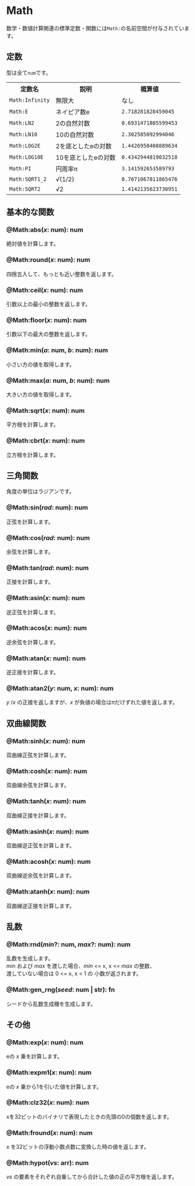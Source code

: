 # Math
数学・数値計算関連の標準定数・関数には`Math:`の名前空間が付与されています。

## 定数
型は全て`num`です。
<table>
	<tr><th>定数名</th><th>説明</th><th>概算値</th></tr>
	<tr><td><code>Math:Infinity</code></td><td>無限大</td><td>なし</td></tr>
	<tr><td><code>Math:E</code></td><td>ネイピア数e</td><td><code>2.718281828459045</code></td></tr>
	<tr><td><code>Math:LN2</code></td><td>2の自然対数</td><td><code>0.6931471805599453</code></td></tr>
	<tr><td><code>Math:LN10</code></td><td>10の自然対数</td><td><code>2.302585092994046</code></td></tr>
	<tr><td><code>Math:LOG2E</code></td><td>2を底としたeの対数</td><td><code>1.4426950408889634</code></td></tr>
	<tr><td><code>Math:LOG10E</code></td><td>10を底としたeの対数</td><td><code>0.4342944819032518</code></td></tr>
	<tr><td><code>Math:PI</code></td><td>円周率π</td><td><code>3.141592653589793</code></td></tr>
	<tr><td><code>Math:SQRT1_2</code></td><td>√(1/2)</td><td><code>0.7071067811865476</code></td></tr>
	<tr><td><code>Math:SQRT2</code></td><td>√2</td><td><code>1.4142135623730951</code></td></tr>
</table>

## 基本的な関数
### @Math:abs(_x_: num): num
絶対値を計算します。  

### @Math:round(_x_: num): num
四捨五入して、もっとも近い整数を返します。

### @Math:ceil(_x_: num): num
引数以上の最小の整数を返します。

### @Math:floor(_x_: num): num
引数以下の最大の整数を返します。

### @Math:min(_a_: num, _b_: num): num
小さい方の値を取得します。  

### @Math:max(_a_: num, _b_: num): num
大きい方の値を取得します。  

### @Math:sqrt(_x_: num): num
平方根を計算します。  

### @Math:cbrt(_x_: num): num
立方根を計算します。  

## 三角関数
角度の単位はラジアンです。
### @Math:sin(_rad_: num): num
正弦を計算します。  

### @Math:cos(_rad_: num): num
余弦を計算します。  

### @Math:tan(_rad_: num): num
正接を計算します。  

### @Math:asin(_x_: num): num
逆正弦を計算します。  

### @Math:acos(_x_: num): num
逆余弦を計算します。  

### @Math:atan(_x_: num): num
逆正接を計算します。  

### @Math:atan2(_y_: num, _x_: num): num
_y_ /_x_ の正接を返しますが、_x_ が負値の場合はπだけずれた値を返します。

## 双曲線関数
### @Math:sinh(_x_: num): num
双曲線正弦を計算します。  

### @Math:cosh(_x_: num): num
双曲線余弦を計算します。  

### @Math:tanh(_x_: num): num
双曲線正接を計算します。  

### @Math:asinh(_x_: num): num
双曲線逆正弦を計算します。  

### @Math:acosh(_x_: num): num
双曲線逆余弦を計算します。  

### @Math:atanh(_x_: num): num
双曲線逆正接を計算します。  

## 乱数
### @Math:rnd(_min_?: num, _max_?: num): num
乱数を生成します。  
_min_ および _max_ を渡した場合、_min_ <= x, x <= _max_ の整数、  
渡していない場合は 0 <= x, x < 1 の 小数が返されます。  

### @Math:gen_rng(_seed_: num | str): fn
シードから乱数生成機を生成します。  

## その他
### @Math:exp(_x_: num): num
eの _x_ 乗を計算します。  

### @Math:expm1(_x_: num): num
eの _x_ 乗から1を引いた値を計算します。  

### @Math:clz32(_x_: num): num
xを32ビットのバイナリで表現したときの先頭の0の個数を返します。

### @Math:fround(_x_: num): num
_x_ を32ビットの浮動小数点数に変換した時の値を返します。

### @Math:hypot(_vs_: arr): num
_vs_ の要素をそれぞれ自乗してから合計した値の正の平方根を返します。
